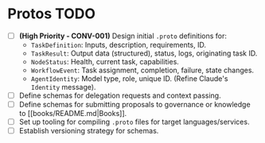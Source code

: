 # Protos TODO

*   [ ] **(High Priority - CONV-001)** Design initial `.proto` definitions for:
    *   `TaskDefinition`: Inputs, description, requirements, ID.
    *   `TaskResult`: Output data (structured), status, logs, originating task ID.
    *   `NodeStatus`: Health, current task, capabilities.
    *   `WorkflowEvent`: Task assignment, completion, failure, state changes.
    *   `AgentIdentity`: Model type, role, unique ID. (Refine Claude's `Identity` message).
*   [ ] Define schemas for delegation requests and context passing.
*   [ ] Define schemas for submitting proposals to governance or knowledge to [[books/README.md|Books]].
*   [ ] Set up tooling for compiling `.proto` files for target languages/services.
*   [ ] Establish versioning strategy for schemas.
